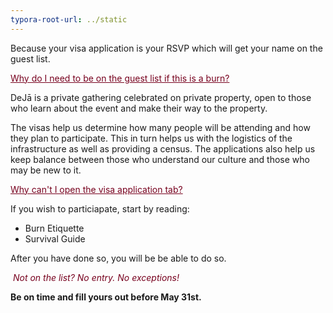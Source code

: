```yaml
---
typora-root-url: ../static
---
```


Because your visa application is your RSVP which will get your name on the guest list.



<span style="color:#77011e;"><u>Why do I need to be on the guest list if this is a burn?</u></span>

DeJā is a private gathering celebrated on private property, open to those who learn about the event and make their way to the property.  

The visas help us determine how many people will be attending and how they plan to participate. This in turn helps us with the logistics of the infrastructure as well as providing a census. The applications also help us keep balance between those who understand our culture and those who may be new to it.

<span style="color:#77011e;"><u>Why can't I open the visa application tab?</u></span>

If you wish to particiapate, start by reading:

- Burn Etiquette
- Survival Guide

After you have done so, you will be be able to do so.




​
<span style="color:#77011e;">*Not on the list? ​No entry. No exceptions!* </span>



**Be on time and fill yours out before May 31st.**

